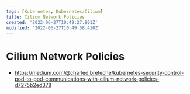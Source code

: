 ```yaml
---
tags: [Kubernetes, Kubernetes/Cilium]
title: Cilium Network Policies
created: '2022-06-27T10:49:27.801Z'
modified: '2022-06-27T10:49:58.410Z'
---
```


# Cilium Network Policies

* https://medium.com/@charled.breteche/kubernetes-security-control-pod-to-pod-communications-with-cilium-network-policies-d7275b2ed378
